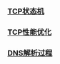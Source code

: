 ### [TCP状态机](./TCP-state-machine.md)

### [TCP性能优化](./TCP-performance-optimization.md)

### [DNS解析过程](./DNS_resolve.md)